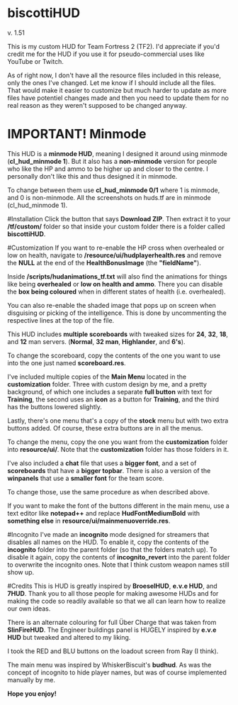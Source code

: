 # biscottiHUD
v. 1.51

This is my custom HUD for Team Fortress 2 (TF2).
I'd appreciate if you'd credit me for the HUD if you use it for pseudo-commercial uses like YouTube or Twitch.

As of right now, I don't have all the resource files included in this release, only the ones I've changed. Let me know if I should include all the files. That would make it easier to customize but much harder to update as more files have potentiel changes made and then you need to update them for no real reason as they weren't supposed to be changed anyway.

# IMPORTANT! Minmode
This HUD is a **minmode HUD**, meaning I designed it around using minmode (**cl_hud_minmode 1**).
But it also has a **non-minmode** version for people who like the HP and ammo to be higher up and closer to the centre. I personally don't like this and thus designed it in minmode.

To change between them use **cl_hud_minmode 0/1** where 1 is minmode, and 0 is non-minmode.
All the screenshots on huds.tf are in minmode (cl_hud_minmode 1).

#Installation
Click the button that says **Download ZIP**.
Then extract it to your **/tf/custom/** folder so that inside your custom folder there is a folder called **biscottiHUD**.

#Customization
If you want to re-enable the HP cross when overhealed or low on health, navigate to **/resource/ui/hudplayerhealth.res** and remove the **NULL** at the end of the **HealthBonusImage** (the **"fieldName"**).

Inside **/scripts/hudanimations_tf.txt** will also find the animations for things like being **overhealed** or **low on health and ammo**.
There you can disable the **box being coloured** when in different states of health (i.e. overhealed).

You can also re-enable the shaded image that pops up on screen when disguising or picking of the intelligence.
This is done by uncommenting the respective lines at the top of the file.

This HUD includes **multiple scoreboards** with tweaked sizes for **24**, **32**, **18**, and **12** man servers. (**Normal**, **32 man**, **Highlander**, and **6's**).

To change the scoreboard, copy the contents of the one you want to use into the one just named **scoreboard.res**.

I've included multiple copies of the **Main Menu** located in the **customization** folder. Three with custom design by me, and a pretty background, of which one  includes a separate **full button** with text for **Training**, the second uses an **icon** as a button for **Training**, and the third has the buttons lowered slightly.

Lastly, there's one menu that's a copy of the **stock** menu but with two extra buttons added. Of course, these extra buttons are in all the menus.

To change the menu, copy the one you want from the **customization** folder into **resource/ui/**. Note that the **customization** folder has those folders in it.

I've also included a **chat** file that uses a **bigger font**, and a set of **scoreboards** that have a **bigger topbar**. There is also a version of the **winpanels** that use a **smaller font** for the team score.

To change those, use the same procedure as when described above.

If you want to make the font of the buttons different in the main menu, use a text editor like **notepad++** and replace **HudFontMediumBold** with **something else** in **resource/ui/mainmenuoverride.res**.

#Incognito
I've made an **incognito** mode designed for streamers that disables all names on the HUD. To enable it, copy the contents of the **incognito** folder into the parent folder (so that the folders match up). To disable it again, copy the contents of **incognito_revert** into the parent folder to overwrite the incognito ones. Note that I think custom weapon names still show up.

#Credits
This is HUD is greatly inspired by **BroeselHUD**, **e.v.e HUD**, and **7HUD**.
Thank you to all those people for making awesome HUDs and for making the code so readily available so that we all can learn how to realize our own ideas.

There is an alternate colouring for full Über Charge that was taken from **SlinFireHUD**.
The Engineer buildings panel is HUGELY inspired by **e.v.e HUD** but tweaked and altered to my liking.

I took the RED and BLU buttons on the loadout screen from Ray (I think).

The main menu was inspired by WhiskerBiscuit's **budhud**. As was the concept of incognito to hide player names, but was of course implemented manually by me.

**Hope you enjoy!**

